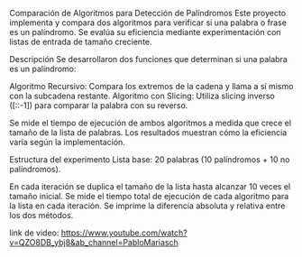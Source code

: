 Comparación de Algoritmos para Detección de Palíndromos
Este proyecto implementa y compara dos algoritmos para verificar si una palabra o frase es un palíndromo. Se evalúa su eficiencia mediante experimentación con listas de entrada de tamaño creciente.

Descripción
Se desarrollaron dos funciones que determinan si una palabra es un palíndromo:

Algoritmo Recursivo: Compara los extremos de la cadena y llama a sí mismo con la subcadena restante. Algoritmo con Slicing: Utiliza slicing inverso ([::-1]) para comparar la palabra con su reverso.

Se mide el tiempo de ejecución de ambos algoritmos a medida que crece el tamaño de la lista de palabras. Los resultados muestran cómo la eficiencia varía según la implementación.

Estructura del experimento
Lista base: 20 palabras (10 palíndromos + 10 no palíndromos).

En cada iteración se duplica el tamaño de la lista hasta alcanzar 10 veces el tamaño inicial.
Se mide el tiempo total de ejecución de cada algoritmo para la lista en cada iteración.
Se imprime la diferencia absoluta y relativa entre los dos métodos.


link de video: https://www.youtube.com/watch?v=QZO8DB_ybj8&ab_channel=PabloMariasch